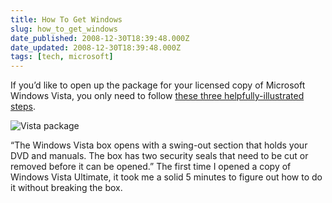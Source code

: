 ```yaml
---
title: How To Get Windows
slug: how_to_get_windows
date_published: 2008-12-30T18:39:48.000Z
date_updated: 2008-12-30T18:39:48.000Z
tags: [tech, microsoft]
---
```


If you’d like to open up the package for your licensed copy of Microsoft Windows Vista, you only need to follow [these three helpfully-illustrated steps](https://web.archive.org/web/20080325112747/http://windowshelp.microsoft.com/Windows/en-US/help/2e680b8d-211e-41c5-a0bf-9ccc6d7e62a21033.mspx).

![Vista package](https://cdn.glitch.global/d45aff89-36ba-46db-8c7c-3da7c8a93931/vista-box.png?v=1674059335816)

“The Windows Vista box opens with a swing-out section that holds your DVD and manuals. The box has two security seals that need to be cut or removed before it can be opened.” The first time I opened a copy of Windows Vista Ultimate, it took me a solid 5 minutes to figure out how to do it without breaking the box.
